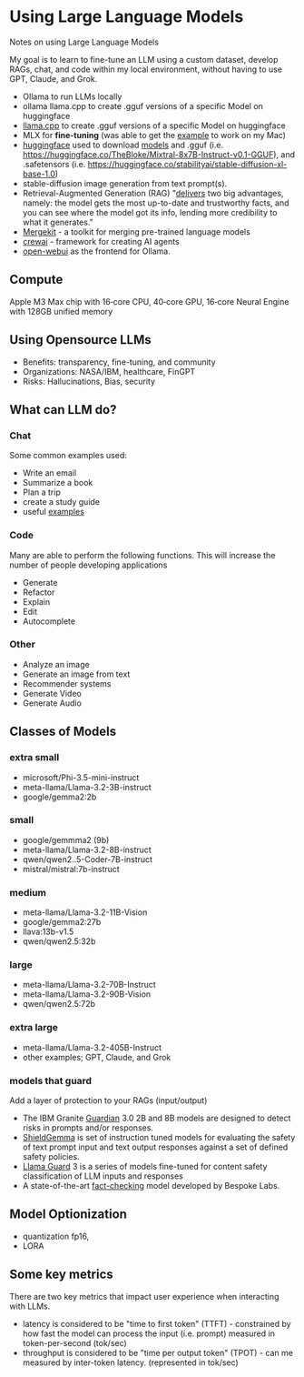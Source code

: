 # Using Large Language Models
Notes on using Large Language Models

My goal is to learn to fine-tune an LLM using a custom dataset, develop RAGs, chat, and code within my local environment, without having to use GPT, Claude, and Grok.

- Ollama to run LLMs locally
- ollama llama.cpp to create .gguf versions of a specific Model on huggingface
- [llama.cpp](https://github.com/ggerganov/llama.cpp) to create .gguf versions of a specific Model on huggingface
- MLX for **fine-tuning** (was able to get the [example](https://github.com/ml-explore/mlx-examples/tree/main/lora) to work on my Mac)
- [huggingface](https://huggingface.co/) used to download [models](https://huggingface.co/models) and .gguf (i.e. https://huggingface.co/TheBloke/Mixtral-8x7B-Instruct-v0.1-GGUF), and .safetensors (i.e. https://huggingface.co/stabilityai/stable-diffusion-xl-base-1.0)
- stable-diffusion image generation from text prompt(s).
- Retrieval-Augmented Generation (RAG) "[delivers](https://www.youtube.com/watch?v=T-D1OfcDW1M) two big advantages, namely: the model gets the most up-to-date and trustworthy facts, and you can see where the model got its info, lending more credibility to what it generates."
- [Mergekit](https://github.com/arcee-ai/mergekit/tree/main) - a toolkit for merging pre-trained language models
- [crewai](https://docs.crewai.com/) - framework for creating AI agents
- [open-webui](https://github.com/open-webui/open-webui) as the frontend for Ollama.

## Compute

Apple M3 Max chip with 16‑core CPU, 40‑core GPU, 16‑core Neural Engine with 128GB unified memory

## Using Opensource LLMs

- Benefits: transparency, fine-tuning, and community
- Organizations: NASA/IBM, healthcare, FinGPT
- Risks: Hallucinations, Bias, security

## What can LLM do?

### Chat
Some common examples used:

- Write an email
- Summarize a book
- Plan a trip
- create a study guide
- useful [examples](https://github.com/danielmiessler/fabric/tree/main/patterns)

### Code

Many are able to perform the following functions. This will increase the number of people developing applications

- Generate
- Refactor
- Explain
- Edit
- Autocomplete

### Other
- Analyze an image
- Generate an image from text
- Recommender systems
- Generate Video
- Generate Audio

## Classes of Models

### extra small
- microsoft/Phi-3.5-mini-instruct
- meta-llama/Llama-3.2-3B-instruct
- google/gemma2:2b

### small
- google/gemmma2 (9b)
- meta-llama/Llama-3.2-8B-instruct
- qwen/qwen2..5-Coder-7B-instruct
- mistral/mistral:7b-instruct

### medium
- meta-llama/Llama-3.2-11B-Vision
- google/gemma2:27b
- llava:13b-v1.5
- qwen/qwen2.5:32b

### large
- meta-llama/Llama-3.2-70B-Instruct
- meta-llama/Llama-3.2-90B-Vision
- qwen/qwen2.5:72b

### extra large
- meta-llama/Llama-3.2-405B-Instruct
- other examples; GPT, Claude, and Grok

### models that guard

Add a layer of protection to your RAGs (input/output)

- The IBM Granite [Guardian](https://ollama.com/library/granite3-guardian) 3.0 2B and 8B models are designed to detect risks in prompts and/or responses.
- [ShieldGemma](https://ollama.com/library/shieldgemma) is set of instruction tuned models for evaluating the safety of text prompt input and text output responses against a set of defined safety policies.
- [Llama Guard](https://ollama.com/library/llama-guard3) 3 is a series of models fine-tuned for content safety classification of LLM inputs and responses
- A state-of-the-art [fact-checking](https://ollama.com/library/bespoke-minicheck) model developed by Bespoke Labs.

## Model Optionization
- quantization fp16, 
- LORA

## Some key metrics

There are two key metrics that impact user experience when interacting with LLMs. 

- latency is considered to be "time to first token" (TTFT) - constrained by how fast the model can process the input (i.e. prompt) measured in token-per-second (tok/sec)
- throughput is considered to be "time per output token" (TPOT) - can me measured by inter-token latency. (represented in tok/sec)